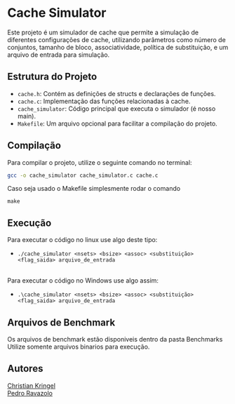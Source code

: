 # Cache Simulator

Este projeto é um simulador de cache que permite a simulação de diferentes configurações de cache, utilizando parâmetros como número de conjuntos, tamanho de bloco, associatividade, política de substituição, e um arquivo de entrada para simulação.

## Estrutura do Projeto

- `cache.h`: Contém as definições de structs e declarações de funções.
- `cache.c`: Implementação das funções relacionadas à cache.
- `cache_simulator`: Código principal que executa o simulador (é nosso main).
- `Makefile`: Um arquivo opcional para facilitar a compilação do projeto.

## Compilação

Para compilar o projeto, utilize o seguinte comando no terminal:

```bash
gcc -o cache_simulator cache_simulator.c cache.c

```
Caso seja usado o Makefile simplesmente rodar o comando
```
make
```

## Execução

Para executar o código no linux use algo deste tipo:
- ```./cache_simulator <nsets> <bsize> <assoc> <substituição> <flag_saida> arquivo_de_entrada ``` 
  
<br>Para executar o código no Windows use algo assim:
- ```.\cache_simulator <nsets> <bsize> <assoc> <substituição> <flag_saida> arquivo_de_entrada ``` 

## Arquivos de Benchmark
Os arquivos de benchmark estão disponiveis dentro da pasta Benchmarks
<br> Utilize somente arquivos binarios para execução. 

## Autores 
<a href="https://github.com/ChristianKringel" target="_blank">Christian Kringel</a>
<br><a href="https://github.com/Ravazolo88" target="_blank">Pedro Ravazolo</a>
